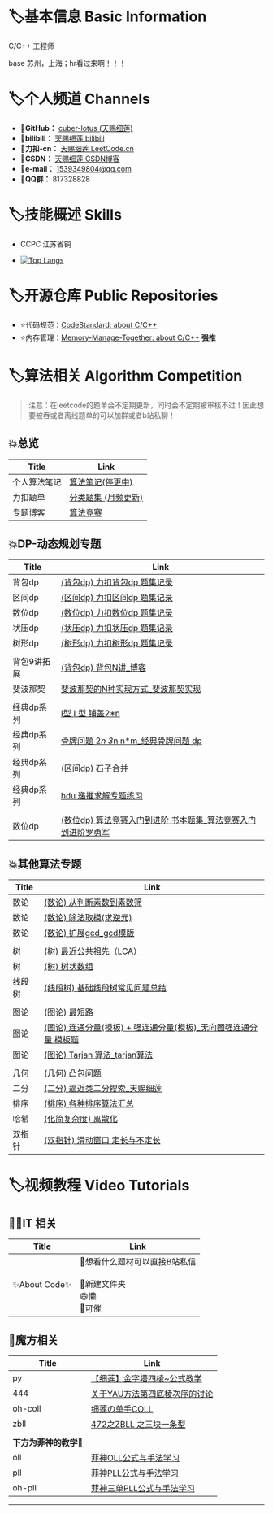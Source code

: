 # :label:基本信息 Basic Information

C/C++ 工程师

base 苏州，上海；hr看过来啊！！！

# :label:个人频道 Channels

* 🔗**GitHub：** [cuber-lotus (天赐细莲)](https://github.com/cuber-lotus)
* 🔗**bilibili：** [天赐细莲 bilibili](https://space.bilibili.com/8172252)
* 🔗**力扣-cn：** [天赐细莲 LeetCode.cn](https://leetcode.cn/u/cuber-lotus/)
* 🔗**CSDN：** [天赐细莲 CSDN博客](https://blog.csdn.net/CUBE_lotus?type=blog)
* 🔗**e-mail：** 1539349804@qq.com
* 🔗**QQ群：** 817328828



# :label:技能概述 Skills

- CCPC 江苏省铜

- [![Top Langs](https://github-readme-stats.vercel.app/api/top-langs/?username=cuber-lotus&layout=pie)](https://github.com/anuraghazra/github-readme-stats)



# :label:开源仓库 Public Repositories

- ⭐代码规范：[CodeStandard: about C/C++](https://github.com/cuber-lotus/CodeStandard)
- ⭐内存管理：[Memory-Manage-Together: about C/C++](https://github.com/cuber-lotus/Memory-Manage-Together) **强推**



# :label:算法相关 Algorithm Competition

> 注意：在leetcode的题单会不定期更新，同时会不定期被审核不过！因此想要被吞或者离线题单的可以加群或者b站私聊！

## 💥总览

| Title        | Link                                                         |
| ------------ | ------------------------------------------------------------ |
| 个人算法笔记 | [算法笔记(停更中)](https://blog.csdn.net/CUBE_lotus/article/details/115142845) |
| 力扣题单     | [分类题集 (月频更新)](https://leetcode.cn/circle/discuss/vEFf96/) |
| 专题博客     | [算法竞赛](https://blog.csdn.net/cube_lotus/category_11273796.html) |

## 💥DP-动态规划专题

| Title       | Link                                                         |
| ----------- | ------------------------------------------------------------ |
| 背包dp      | [(背包dp) 力扣背包dp 题集记录](https://leetcode.cn/circle/discuss/xC899Q/) |
| 区间dp      | [(区间dp) 力扣区间dp 题集记录](https://leetcode.cn/circle/discuss/BO520a/) |
| 数位dp      | [(数位dp) 力扣数位dp 题集记录](https://leetcode.cn/circle/discuss/rlyap8/) |
| 状压dp      | [(状压dp) 力扣状压dp 题集记录](https://leetcode.cn/circle/discuss/bj3T6u/) |
| 树形dp      | [(树形dp) 力扣树形dp 题集记录](https://leetcode.cn/circle/discuss/saUFdd/) |
|             |                                                              |
| 背包9讲拓展 | [(背包dp) 背包N讲_博客](https://blog.csdn.net/CUBE_lotus/article/details/123803635) |
| 斐波那契    | [斐波那契的N种实现方式_斐波那契实现](https://blog.csdn.net/CUBE_lotus/article/details/124535448) |
|             |                                                              |
| 经典dp系列  | [I型 L型 铺盖2*n](https://blog.csdn.net/CUBE_lotus/article/details/127839691) |
| 经典dp系列  | [骨牌问题 2*n 3*n n*m_经典骨牌问题 dp](https://blog.csdn.net/CUBE_lotus/article/details/127895641) |
| 经典dp系列  | [(区间dp) 石子合并](https://blog.csdn.net/CUBE_lotus/article/details/126633896) |
| 经典dp系列  | [hdu 递推求解专题练习](https://blog.csdn.net/CUBE_lotus/article/details/127955857) |
|             |                                                              |
| 数位dp      | [(数位dp) 算法竞赛入门到进阶 书本题集_算法竞赛入门到进阶罗勇军](https://blog.csdn.net/CUBE_lotus/article/details/127098613) |

## 💥其他算法专题

| Title  | Link                                                         |
| ------ | ------------------------------------------------------------ |
| 数论   | [(数论) 从判断素数到素数筛](https://blog.csdn.net/CUBE_lotus/article/details/122456109) |
| 数论   | [(数论) 除法取模(求逆元)](https://blog.csdn.net/CUBE_lotus/article/details/127592783) |
| 数论   | [(数论) 扩展gcd_gcd模版](https://blog.csdn.net/CUBE_lotus/article/details/127418139) |
|        |                                                              |
| 树     | [(树) 最近公共祖先（LCA）](https://blog.csdn.net/CUBE_lotus/article/details/126065519) |
| 树     | [(树) 树状数组](https://blog.csdn.net/CUBE_lotus/article/details/125430922) |
| 线段树 | [(线段树) 基础线段树常见问题总结](https://blog.csdn.net/CUBE_lotus/article/details/126023573) |
|        |                                                              |
| 图论   | [(图论) 最短路](https://blog.csdn.net/CUBE_lotus/article/details/122929706) |
| 图论   | [(图论) 连通分量(模板) + 强连通分量(模板)_无向图强连通分量 模板题](https://blog.csdn.net/CUBE_lotus/article/details/125475905) |
| 图论   | [(图论) Tarjan 算法_tarjan算法](https://blog.csdn.net/CUBE_lotus/article/details/125284917) |
|        |                                                              |
| 几何   | [(几何) 凸包问题](https://blog.csdn.net/CUBE_lotus/article/details/125418673) |
| 二分   | [(二分) 逼近类二分搜索_天赐细莲](https://blog.csdn.net/CUBE_lotus/article/details/123902484) |
| 排序   | [(排序) 各种排序算法汇总](https://blog.csdn.net/CUBE_lotus/article/details/123448097) |
| 哈希   | [(化简复杂度) 离散化](https://blog.csdn.net/CUBE_lotus/article/details/122330063) |
| 双指针 | [(双指针) 滑动窗口 定长与不定长](https://blog.csdn.net/CUBE_lotus/article/details/122803009) |



# :label:视频教程 Video Tutorials

## 👨‍💻IT 相关

| Title        | Link                                                         |
| ------------ | ------------------------------------------------------------ |
| ✨About Code✨ | 📨想看什么题材可以直接B站私信<br /><br />:page_facing_up:新建文件夹<br />😄懒<br />👋可催 |

## 🏁魔方相关

| Title                 | Link                                                         |
| --------------------- | ------------------------------------------------------------ |
| py                    | [【细莲】金字塔四棱~公式教学](https://www.bilibili.com/video/BV194411R7Ag/?spm_id_from=333.999.0.0) |
| 444                   | [关于YAU方法第四底棱次序的讨论](https://www.bilibili.com/video/BV1rf4y127qo) |
| oh-coll               | [细莲の单手COLL](https://www.bilibili.com/read/cv1000921/)   |
| zbll                  | [472之ZBLL 之三块一条型](https://www.bilibili.com/read/cv1243140/) |
|                       |                                                              |
| **下方为菲神的教学**👋 |                                                              |
| oll                   | [菲神OLL公式与手法学习](https://www.bilibili.com/video/BV1ax411o7sa) |
| pll                   | [菲神PLL公式与手法学习](https://www.bilibili.com/video/BV1z4411H7BK) |
| oh-pll                | [菲神三单PLL公式与手法学习](https://www.bilibili.com/video/BV1uJ411x7xE) |

---
